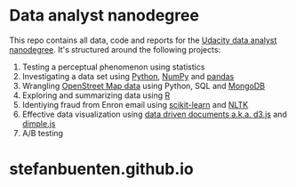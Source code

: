 #  Data analyst nanodegree
This repo contains all data, code and reports for the [Udacity data analyst nanodegree](https://www.udacity.com/course/data-analyst-nanodegree--nd002).
It's structured around the following projects:

1. Testing a perceptual phenomenon using statistics
2. Investigating a data set using [Python](https://docs.python.org), [NumPy](http://www.numpy.org) and [pandas](http://pandas.pydata.org)
3. Wrangling [OpenStreet Map data](https://www.openstreetmap.org) using Python, SQL and [MongoDB](https://www.mongodb.com)
4. Exploring and summarizing data using [R](https://www.r-project.org)
5. Identiying fraud from Enron email using [scikit-learn](http://scikit-learn.org) and [NLTK](http://www.nltk.org)
6. Effective data visualization using [data driven documents a.k.a. d3.js](https://d3js.org) and [dimple.js](http://dimplejs.org)
7. A/B testing
# stefanbuenten.github.io
